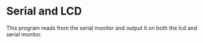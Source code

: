 # Serial and LCD

This program reads from the serial monitor and output it on both the lcd and serial monitor.